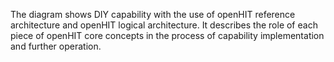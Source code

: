 The diagram shows DIY capability with the use of openHIT reference architecture and openHIT logical architecture. It describes the role of each piece of openHIT core concepts in the process of capability implementation and further operation.